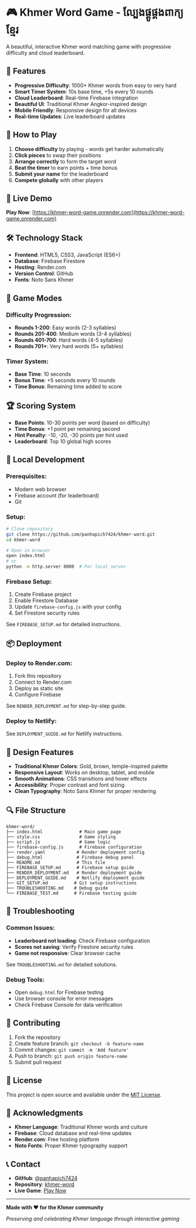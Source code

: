# 🎮 Khmer Word Game - ល្បែងផ្គូផ្គងពាក្យខ្មែរ

A beautiful, interactive Khmer word matching game with progressive difficulty and cloud leaderboard.

## 🌟 Features

- **Progressive Difficulty**: 1000+ Khmer words from easy to very hard
- **Smart Timer System**: 10s base time, +5s every 10 rounds
- **Cloud Leaderboard**: Real-time Firebase integration
- **Beautiful UI**: Traditional Khmer Angkor-inspired design
- **Mobile Friendly**: Responsive design for all devices
- **Real-time Updates**: Live leaderboard updates

## 🎯 How to Play

1. **Choose difficulty** by playing - words get harder automatically
2. **Click pieces** to swap their positions
3. **Arrange correctly** to form the target word
4. **Beat the timer** to earn points + time bonus
5. **Submit your name** for the leaderboard
6. **Compete globally** with other players

## 🚀 Live Demo

**Play Now**: [https://khmer-word-game.onrender.com](https://khmer-word-game.onrender.com)

## 🛠️ Technology Stack

- **Frontend**: HTML5, CSS3, JavaScript (ES6+)
- **Database**: Firebase Firestore
- **Hosting**: Render.com
- **Version Control**: GitHub
- **Fonts**: Noto Sans Khmer

## 📱 Game Modes

### Difficulty Progression:
- **Rounds 1-200**: Easy words (2-3 syllables)
- **Rounds 201-400**: Medium words (3-4 syllables)  
- **Rounds 401-700**: Hard words (4-5 syllables)
- **Rounds 701+**: Very hard words (5+ syllables)

### Timer System:
- **Base Time**: 10 seconds
- **Bonus Time**: +5 seconds every 10 rounds
- **Time Bonus**: Remaining time added to score

## 🏆 Scoring System

- **Base Points**: 10-30 points per word (based on difficulty)
- **Time Bonus**: +1 point per remaining second
- **Hint Penalty**: -10, -20, -30 points per hint used
- **Leaderboard**: Top 10 global high scores

## 🔧 Local Development

### Prerequisites:
- Modern web browser
- Firebase account (for leaderboard)
- Git

### Setup:
```bash
# Clone repository
git clone https://github.com/panhapich7424/khmer-word.git
cd khmer-word

# Open in browser
open index.html
# or
python -m http.server 8000  # For local server
```

### Firebase Setup:
1. Create Firebase project
2. Enable Firestore Database
3. Update `firebase-config.js` with your config
4. Set Firestore security rules

See `FIREBASE_SETUP.md` for detailed instructions.

## 📦 Deployment

### Deploy to Render.com:
1. Fork this repository
2. Connect to Render.com
3. Deploy as static site
4. Configure Firebase

See `RENDER_DEPLOYMENT.md` for step-by-step guide.

### Deploy to Netlify:
See `DEPLOYMENT_GUIDE.md` for Netlify instructions.

## 🎨 Design Features

- **Traditional Khmer Colors**: Gold, brown, temple-inspired palette
- **Responsive Layout**: Works on desktop, tablet, and mobile
- **Smooth Animations**: CSS transitions and hover effects
- **Accessibility**: Proper contrast and font sizing
- **Clean Typography**: Noto Sans Khmer for proper rendering

## 🔍 File Structure

```
khmer-word/
├── index.html              # Main game page
├── style.css               # Game styling
├── script.js               # Game logic
├── firebase-config.js      # Firebase configuration
├── render.yaml            # Render deployment config
├── debug.html             # Firebase debug panel
├── README.md              # This file
├── FIREBASE_SETUP.md      # Firebase setup guide
├── RENDER_DEPLOYMENT.md   # Render deployment guide
├── DEPLOYMENT_GUIDE.md    # Netlify deployment guide
├── GIT_SETUP.md          # Git setup instructions
├── TROUBLESHOOTING.md    # Debug guide
└── FIREBASE_TEST.md      # Firebase testing guide
```

## 🐛 Troubleshooting

### Common Issues:
- **Leaderboard not loading**: Check Firebase configuration
- **Scores not saving**: Verify Firestore security rules
- **Game not responsive**: Clear browser cache

See `TROUBLESHOOTING.md` for detailed solutions.

### Debug Tools:
- Open `debug.html` for Firebase testing
- Use browser console for error messages
- Check Firebase Console for data verification

## 🤝 Contributing

1. Fork the repository
2. Create feature branch: `git checkout -b feature-name`
3. Commit changes: `git commit -m 'Add feature'`
4. Push to branch: `git push origin feature-name`
5. Submit pull request

## 📄 License

This project is open source and available under the [MIT License](LICENSE).

## 🙏 Acknowledgments

- **Khmer Language**: Traditional Khmer words and culture
- **Firebase**: Cloud database and real-time updates
- **Render.com**: Free hosting platform
- **Noto Fonts**: Proper Khmer typography support

## 📞 Contact

- **GitHub**: [@panhapich7424](https://github.com/panhapich7424)
- **Repository**: [khmer-word](https://github.com/panhapich7424/khmer-word)
- **Live Game**: [Play Now](https://khmer-word-game.onrender.com)

---

**Made with ❤️ for the Khmer community**

*Preserving and celebrating Khmer language through interactive gaming*
